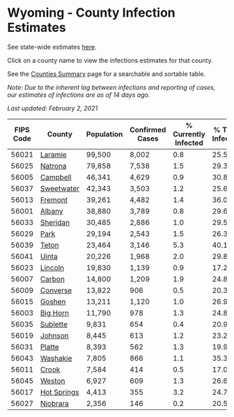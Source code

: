 # Wyoming - County Infection Estimates

See state-wide estimates [here](/infections/us-wy).

Click on a county name to view the infections estimates for that county.

See the [Counties Summary](/infections/summary-counties) page for a searchable and sortable table.

*Note: Due to the inherent lag between infections and reporting of cases, our estimates of infections are as of 14 days ago.*

*Last updated: February 2, 2021*

|   FIPS Code |                     County |   Population |   Confirmed Cases |   % Currently Infected |   % Total Infected |
|-------------|----------------------------|--------------|-------------------|------------------------|--------------------|
|       56021 |         [Laramie](laramie) |       99,500 |             8,002 |                    0.8 |               25.5 |
|       56025 |         [Natrona](natrona) |       79,858 |             7,538 |                    1.5 |               29.3 |
|       56005 |       [Campbell](campbell) |       46,341 |             4,629 |                    0.9 |               30.8 |
|       56037 |   [Sweetwater](sweetwater) |       42,343 |             3,503 |                    1.2 |               25.6 |
|       56013 |         [Fremont](fremont) |       39,261 |             4,482 |                    1.4 |               36.0 |
|       56001 |           [Albany](albany) |       38,880 |             3,789 |                    0.8 |               29.6 |
|       56033 |       [Sheridan](sheridan) |       30,485 |             2,886 |                    1.0 |               29.5 |
|       56029 |               [Park](park) |       29,194 |             2,543 |                    1.5 |               26.3 |
|       56039 |             [Teton](teton) |       23,464 |             3,146 |                    5.3 |               40.1 |
|       56041 |             [Uinta](uinta) |       20,226 |             1,968 |                    2.0 |               29.8 |
|       56023 |         [Lincoln](lincoln) |       19,830 |             1,139 |                    0.9 |               17.2 |
|       56007 |           [Carbon](carbon) |       14,800 |             1,209 |                    1.9 |               24.8 |
|       56009 |       [Converse](converse) |       13,822 |               906 |                    0.5 |               20.3 |
|       56015 |           [Goshen](goshen) |       13,211 |             1,120 |                    1.0 |               26.9 |
|       56003 |       [Big Horn](big-horn) |       11,790 |               978 |                    1.3 |               24.8 |
|       56035 |       [Sublette](sublette) |        9,831 |               654 |                    0.4 |               20.9 |
|       56019 |         [Johnson](johnson) |        8,445 |               613 |                    1.2 |               23.2 |
|       56031 |           [Platte](platte) |        8,393 |               562 |                    1.3 |               19.9 |
|       56043 |       [Washakie](washakie) |        7,805 |               866 |                    1.1 |               35.3 |
|       56011 |             [Crook](crook) |        7,584 |               414 |                    0.5 |               17.0 |
|       56045 |           [Weston](weston) |        6,927 |               609 |                    1.3 |               26.6 |
|       56017 | [Hot Springs](hot-springs) |        4,413 |               355 |                    3.2 |               24.7 |
|       56027 |       [Niobrara](niobrara) |        2,356 |               146 |                    0.2 |               20.5 |